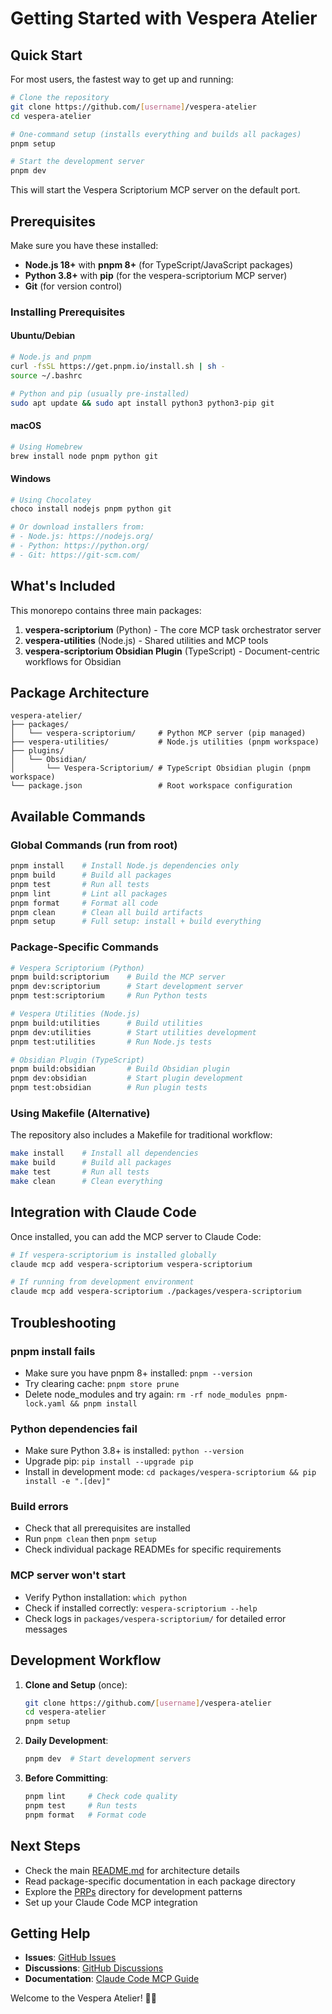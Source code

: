 # Getting Started with Vespera Atelier

## Quick Start

For most users, the fastest way to get up and running:

```bash
# Clone the repository
git clone https://github.com/[username]/vespera-atelier
cd vespera-atelier

# One-command setup (installs everything and builds all packages)
pnpm setup

# Start the development server
pnpm dev
```

This will start the Vespera Scriptorium MCP server on the default port.

## Prerequisites

Make sure you have these installed:

- **Node.js 18+** with **pnpm 8+** (for TypeScript/JavaScript packages)
- **Python 3.8+** with **pip** (for the vespera-scriptorium MCP server)
- **Git** (for version control)

### Installing Prerequisites

#### Ubuntu/Debian
```bash
# Node.js and pnpm
curl -fsSL https://get.pnpm.io/install.sh | sh -
source ~/.bashrc

# Python and pip (usually pre-installed)
sudo apt update && sudo apt install python3 python3-pip git
```

#### macOS
```bash
# Using Homebrew
brew install node pnpm python git
```

#### Windows
```bash
# Using Chocolatey
choco install nodejs pnpm python git

# Or download installers from:
# - Node.js: https://nodejs.org/
# - Python: https://python.org/
# - Git: https://git-scm.com/
```

## What's Included

This monorepo contains three main packages:

1. **vespera-scriptorium** (Python) - The core MCP task orchestrator server
2. **vespera-utilities** (Node.js) - Shared utilities and MCP tools
3. **vespera-scriptorium Obsidian Plugin** (TypeScript) - Document-centric workflows for Obsidian

## Package Architecture

```
vespera-atelier/
├── packages/
│   └── vespera-scriptorium/     # Python MCP server (pip managed)
├── vespera-utilities/           # Node.js utilities (pnpm workspace)
├── plugins/
│   └── Obsidian/
│       └── Vespera-Scriptorium/ # TypeScript Obsidian plugin (pnpm workspace)
└── package.json                 # Root workspace configuration
```

## Available Commands

### Global Commands (run from root)
```bash
pnpm install    # Install Node.js dependencies only
pnpm build      # Build all packages
pnpm test       # Run all tests
pnpm lint       # Lint all packages
pnpm format     # Format all code
pnpm clean      # Clean all build artifacts
pnpm setup      # Full setup: install + build everything
```

### Package-Specific Commands
```bash
# Vespera Scriptorium (Python)
pnpm build:scriptorium    # Build the MCP server
pnpm dev:scriptorium      # Start development server
pnpm test:scriptorium     # Run Python tests

# Vespera Utilities (Node.js)
pnpm build:utilities      # Build utilities
pnpm dev:utilities        # Start utilities development
pnpm test:utilities       # Run Node.js tests

# Obsidian Plugin (TypeScript)
pnpm build:obsidian       # Build Obsidian plugin
pnpm dev:obsidian         # Start plugin development
pnpm test:obsidian        # Run plugin tests
```

### Using Makefile (Alternative)
The repository also includes a Makefile for traditional workflow:
```bash
make install    # Install all dependencies
make build      # Build all packages
make test       # Run all tests
make clean      # Clean everything
```

## Integration with Claude Code

Once installed, you can add the MCP server to Claude Code:

```bash
# If vespera-scriptorium is installed globally
claude mcp add vespera-scriptorium vespera-scriptorium

# If running from development environment
claude mcp add vespera-scriptorium ./packages/vespera-scriptorium
```

## Troubleshooting

### pnpm install fails
- Make sure you have pnpm 8+ installed: `pnpm --version`
- Try clearing cache: `pnpm store prune`
- Delete node_modules and try again: `rm -rf node_modules pnpm-lock.yaml && pnpm install`

### Python dependencies fail
- Make sure Python 3.8+ is installed: `python --version`
- Upgrade pip: `pip install --upgrade pip`
- Install in development mode: `cd packages/vespera-scriptorium && pip install -e ".[dev]"`

### Build errors
- Check that all prerequisites are installed
- Run `pnpm clean` then `pnpm setup`
- Check individual package READMEs for specific requirements

### MCP server won't start
- Verify Python installation: `which python`
- Check if installed correctly: `vespera-scriptorium --help`
- Check logs in `packages/vespera-scriptorium/` for detailed error messages

## Development Workflow

1. **Clone and Setup** (once):
   ```bash
   git clone https://github.com/[username]/vespera-atelier
   cd vespera-atelier
   pnpm setup
   ```

2. **Daily Development**:
   ```bash
   pnpm dev  # Start development servers
   ```

3. **Before Committing**:
   ```bash
   pnpm lint     # Check code quality
   pnpm test     # Run tests
   pnpm format   # Format code
   ```

## Next Steps

- Check the main [README.md](README.md) for architecture details
- Read package-specific documentation in each package directory
- Explore the [PRPs](PRPs/) directory for development patterns
- Set up your Claude Code MCP integration

## Getting Help

- **Issues**: [GitHub Issues](https://github.com/[username]/vespera-atelier/issues)
- **Discussions**: [GitHub Discussions](https://github.com/[username]/vespera-atelier/discussions)
- **Documentation**: [Claude Code MCP Guide](https://modelcontextprotocol.io/)

Welcome to the Vespera Atelier! 🎨✨